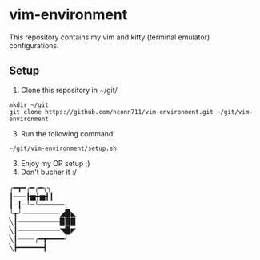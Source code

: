 # vim-environment

This repository contains my vim and kitty (terminal emulator) configurations.

## Setup
1. Clone this repository in ~/git/
```
mkdir ~/git
git clone https://github.com/nconn711/vim-environment.git ~/git/vim-environment
```
3. Run the following command:
```
~/git/vim-environment/setup.sh
```
3. Enjoy my OP setup ;)
4. Don't bucher it :/

╭━┳━╭━╭━╮╮<br />
┃┈┈┈┣▅╋▅┫┃<br />
┃┈┃┈╰━╰━━━━━━╮<br />
╰┳╯┈┈┈┈┈┈┈┈┈◢▉◣<br />
╲┃┈┈┈┈┈┈┈┈┈┈▉▉▉<br />
╲┃┈┈┈┈┈┈┈┈┈┈◥▉◤<br />
╲┃┈┈┈┈╭━┳━━━━╯<br />
╲┣━━━━━━┫<br />


